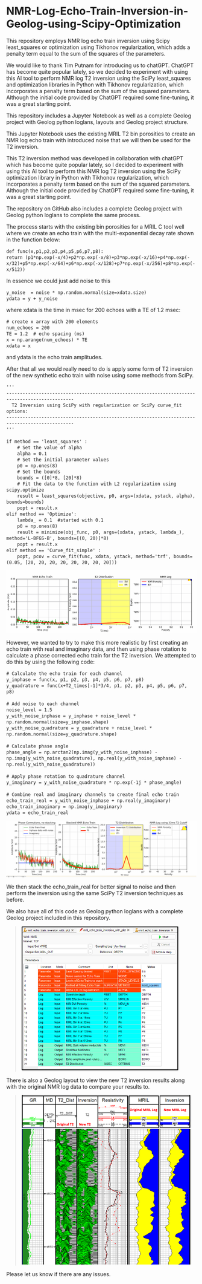 # NMR-Log-Echo-Train-Inversion-in-Geolog-using-Scipy-Optimization
This repository employs NMR log echo train inversion using Scipy least_squares or optimization using Tikhonov regularization, which adds a penalty term equal to the sum of the squares of the parameters. 

We would like to thank Tim Putnam for introducing us to chatGPT. ChatGPT has become quite popular lately, so we decided to experiment with using this AI tool to perform NMR log T2 inversion using the SciPy least_squares and optimization libraries in Python with Tikhonov regularization, which incorporates a penalty term based on the sum of the squared parameters. Although the initial code provided by ChatGPT required some fine-tuning, it was a great starting point.

This repository includes a Jupyter Notebook as well as a complete Geolog project with Geolog python loglans, layouts and Geolog project structure.  

This Jupyter Notebook uses the existing MRIL T2 bin porosities to create an NMR log echo train with introduced noise that we will then be used for the T2 inversion. 

This T2 inversion method was developed in collaboration with chatGPT which has become quite popular lately, so I decided to experiment with using this AI tool to perform this NMR log T2 inversion using the SciPy optimization library in Python with Tikhonov regularization, which incorporates a penalty term based on the sum of the squared parameters. Although the initial code provided by ChatGPT required some fine-tuning, it was a great starting point.

The repository on GitHub also includes a complete Geolog project with Geolog python loglans to complete the same process.

The process starts with the existing bin porosities for a MRIL C tool well where we create an echo train with the multi-exponential decay rate shown in the function below:

    def func(x,p1,p2,p3,p4,p5,p6,p7,p8):
    return (p1*np.exp(-x/4)+p2*np.exp(-x/8)+p3*np.exp(-x/16)+p4*np.exp(-x/32)+p5*np.exp(-x/64)+p6*np.exp(-x/128)+p7*np.exp(-x/256)+p8*np.exp(-x/512))

In essence we could just add noise to this 

    y_noise  = noise * np.random.normal(size=xdata.size)
    ydata = y + y_noise

where xdata is the time in msec for 200 echoes with a TE of 1.2 msec:

    # create x array with 200 elements
    num_echoes = 200
    TE = 1.2  # echo spacing (ms)
    x = np.arange(num_echoes) * TE
    xdata = x

and ydata is the echo train amplitudes.

After that all we would really need to do is apply some form of T2 inversion of the new synthetic echo train with noise using some methods from SciPy. 

    '''
    -----------------------------------------------------------------------------------------------
      T2 Inversion using SciPy with regularization or SciPy curve_fit options:
    -----------------------------------------------------------------------------------------------
    '''
 
    if method == 'least_squares' : 
        # Set the value of alpha
        alpha = 0.1
        # Set the initial parameter values
        p0 = np.ones(8)
        # Set the bounds
        bounds = ([0]*8, [20]*8)
        # Fit the data to the function with L2 regularization using scipy.optimize
        result = least_squares(objective, p0, args=(xdata, ystack, alpha), bounds=bounds)
        popt = result.x    
    elif method == 'Optimize':
        lambda_ = 0.1  #started with 0.1
        p0 = np.ones(8)
        result = minimize(obj_func, p0, args=(xdata, ystack, lambda_), method='L-BFGS-B', bounds=[(0, 20)]*8)
        popt = result.x
    elif method == 'Curve_fit_simple' : 
        popt, pcov = curve_fit(func, xdata, ystack, method='trf', bounds=(0.05, [20, 20, 20, 20, 20, 20, 20, 20])) 
        
![NMR_log](NMR_log.gif)

However, we wanted to try to make this more realistic by first creating an echo train with real and imaginary data, and then using phase rotation to calculate a phase corrected echo train for the T2 inversion. We attempted to do this by using the following code:

    # Calculate the echo train for each channel
    y_inphase = func(x, p1, p2, p3, p4, p5, p6, p7, p8)
    y_quadrature = func(x+T2_times[-1]*3/4, p1, p2, p3, p4, p5, p6, p7, p8)

    # Add noise to each channel
    noise_level = 1.5
    y_with_noise_inphase = y_inphase + noise_level * np.random.normal(size=y_inphase.shape)
    y_with_noise_quadrature = y_quadrature + noise_level * np.random.normal(size=y_quadrature.shape)

    # Calculate phase angle
    phase_angle = np.arctan2(np.imag(y_with_noise_inphase) - np.imag(y_with_noise_quadrature), np.real(y_with_noise_inphase) - np.real(y_with_noise_quadrature))

    # Apply phase rotation to quadrature channel
    y_imaginary = y_with_noise_quadrature * np.exp(-1j * phase_angle)

    # Combine real and imaginary channels to create final echo train
    echo_train_real = y_with_noise_inphase + np.real(y_imaginary)
    echo_train_imaginary = np.imag(y_imaginary)
    ydata = echo_train_real

![T2_inversion_phase](T2_inversion_phase.gif)

We then stack the echo_train_real for better signal to noise and then perform the inversion using the same SciPy T2 inversion techniques as before. 

We also have all of this code as Geolog python loglans with a complete Geolog project included in this repository. 

>![Geolog_Image](Geolog_loglan.png)

There is also a Geolog layout to view the new T2 inversion results along with the original NMR log data to compare your results to. 

>![Geolog_Image](results.png)

Please let us know if there are any issues. 
